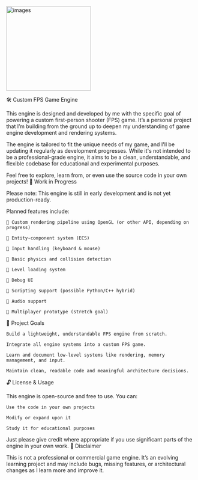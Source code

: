 
<img width="225" height="225" alt="images" src="https://github.com/user-attachments/assets/d654956f-bfd7-4841-9201-355b06c8880e" />

🛠️ Custom FPS Game Engine

This engine is designed and developed by me with the specific goal of powering a custom first-person shooter (FPS) game. It’s a personal project that I’m building from the ground up to deepen my understanding of game engine development and rendering systems.

The engine is tailored to fit the unique needs of my game, and I'll be updating it regularly as development progresses. While it's not intended to be a professional-grade engine, it aims to be a clean, understandable, and flexible codebase for educational and experimental purposes.

Feel free to explore, learn from, or even use the source code in your own projects!
🚧 Work in Progress

 Please note: This engine is still in early development and is not yet production-ready.

Planned features include:

    🔲 Custom rendering pipeline using OpenGL (or other API, depending on progress)

    🔲 Entity-component system (ECS)

    🔲 Input handling (keyboard & mouse)

    🔲 Basic physics and collision detection

    🔲 Level loading system

    🔲 Debug UI

    🔲 Scripting support (possible Python/C++ hybrid)

    🔲 Audio support

    🔲 Multiplayer prototype (stretch goal)

🎯 Project Goals

    Build a lightweight, understandable FPS engine from scratch.

    Integrate all engine systems into a custom FPS game.

    Learn and document low-level systems like rendering, memory management, and input.

    Maintain clean, readable code and meaningful architecture decisions.

🔓 License & Usage

This engine is open-source and free to use. You can:

    Use the code in your own projects

    Modify or expand upon it

    Study it for educational purposes

Just please give credit where appropriate if you use significant parts of the engine in your own work.
🙏 Disclaimer

This is not a professional or commercial game engine. It’s an evolving learning project and may include bugs, missing features, or architectural changes as I learn more and improve it.
